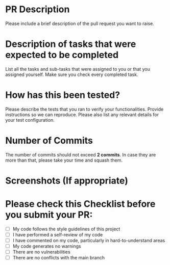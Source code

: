# PR Description

Please include a brief description of the pull request you want to raise. 

# Description of tasks that were expected to be completed

List all the tasks and sub-tasks that were assigned to you or that you assigned yourself. Make sure you check every completed task.

# How has this been tested?

Please describe the tests that you ran to verify your functionalities. Provide instructions so we can reproduce. Please also list any relevant details for your test configuration.

# Number of Commits

The number of commits should not exceed **2 commits**. In case they are more than that, please take your time and squash them.

# Screenshots (If appropriate)

# Please check this Checklist before you submit your PR:

- [ ] My code follows the style guidelines of this project
- [ ] I have performed a self-review of my code
- [ ] I have commented on my code, particularly in hard-to-understand areas
- [ ] My code generates no warnings
- [ ] There are no vulnerabilities 
- [ ] There are no conflicts with the main branch